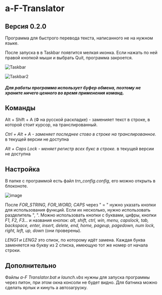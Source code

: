 # а-F-Translator

## Версия 0.2.0

Программа для быстрого перевода текста, написанного не на нужном языке.

После запуска в в Taskbar появтится мелкая иконка. Если нажать по ней правой кнопкой мыши и выбрать Quit, программа закроется.

![Taskbar](https://user-images.githubusercontent.com/58140098/121680844-38d88400-cae4-11eb-8fbc-41bc5d6fa5af.png)

![Taskbar2](https://user-images.githubusercontent.com/58140098/121680863-41c95580-cae4-11eb-8c62-5038c7ce3654.png)

#### *Для работы программа использует буфер обмена, поэтому не храните ничего ценного во время применения команд.*

## Команды

Alt + Shift + A (Ф на русской раскладке) - заменияет текст в строке, в которой стоит курсор, на транслированный.

*Ctrl + Alt + A - заменяет последнее стово в строке на транслированное.* в текущей версии не доступна

*Alt + Caps Lock - меняет регистр всех букс в строке.* в текущей версии не доступна

## Настройка

В папке с программой есть файл *trn_config.config*, его можно открыть в блоконоте.

![image](https://user-images.githubusercontent.com/58140098/121682615-80600f80-cae6-11eb-844c-20c510e95d8c.png)

После *FOR_STRING, FOR_WORD, CAPS* через " = " нужно указать кнопки для использования функций. Если их несколько, нужно использовать разделитель ", ". Можно использовать кнопки с буквами, цифры, кнопки *F1, F2, F3...* и названия кнопок: *alt, shift, ctrl, win, menu, capslock, tab, backspace, enter, insert, delete, end, home, pageup, pagedown, num lock, right, left, up, down* (они проверены).

*LENG1 и LENG2* это спиок, по которому идёт замена. Каждая буква заменяется на букву из 2 списка, имеющую тот же номер от начала строки.

## Дополнительно

Файлы *а-F Translator.bat и launch.vbs* нужны для запуска программы через питон, при этом окна консоли не будет видно. Для батника можно сделать ярлык и кинуть а автозагрузку.
